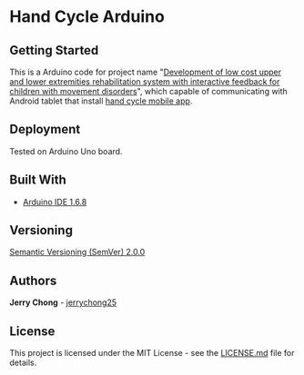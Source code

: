 # Hand Cycle Arduino

## Getting Started

This is a Arduino code for project name "[Development of low cost upper and lower extremities rehabilitation system with interactive feedback for children with movement disorders](https://ieeexplore.ieee.org/document/7843556/)", which capable of communicating with Android tablet that install [hand cycle mobile app](https://github.com/ieeemysight4rehab/hand-cycle-android).

## Deployment

Tested on Arduino Uno board.

## Built With

* [Arduino IDE 1.6.8](https://www.arduino.cc/en/Main/Software)

## Versioning

[Semantic Versioning (SemVer) 2.0.0](http://semver.org/)

## Authors

**Jerry Chong** - [jerrychong25](https://github.com/jerrychong25)

## License

This project is licensed under the MIT License - see the [LICENSE.md](LICENSE.md) file for details.
